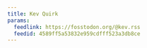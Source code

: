 ```yaml
---
title: Kev Quirk
params:
  feedlink: https://fosstodon.org/@kev.rss
  feedid: 4589ff5a53832e959cdfff523a3db8ce
---
```

